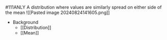#111ANLY 
A distribution where values are similarly spread on either side of the mean
![[Pasted image 20240824141605.png]]
* Background
	* [[Distribution]]
	* [[Mean]]